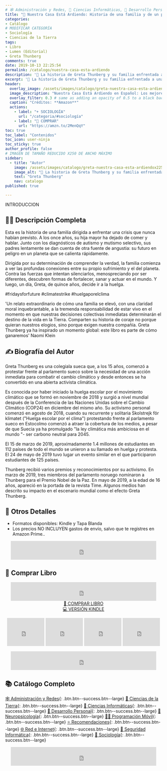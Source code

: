 ```yaml
---
# 🕸 Administración y Redes, 🔬 Ciencias Informáticas, 💪 Desarrollo Personal, 🧠 Neuropsicología, 👨‍💻 Programación Móvil, ⭐ Recomendaciones,🌐 Red e Internet, 🔐 Seguridad Informática, 🤼 Sociología
title: "🌄 Nuestra Casa Está Ardiendo: Historia de una familia y de un planeta en crisis"
categories:
- Catálogo
# MODIFICAR CATEGORÍA
- Sociología
- Ciencias de la Tierra
tags:
- Libro
- Lumen (Editorial)
- Greta Thunberg
comments: true
date: 2019-10-13 22:25:54
permalink: /catalogo/nuestra-casa-esta-ardiendo
description: '🌼 La historia de Greta Thunberg y su familia enfrentada a una crisis que nunca habían previsto. Su hija menor ha dejado de comer y hablar por ver su futuro en peligro en un planeta que se calienta demasiado.'
excerpt: '🌼 La historia de Greta Thunberg y su familia enfrentada a una crisis que nunca habían previsto. Su hija menor ha dejado de comer y hablar por ver su futuro en peligro en un planeta que se calienta demasiado.'
header:
  overlay_image: /assets/images/catalogo/greta-nuestra-casa-esta-ardiendo.jpg
  image_description: "Nuestra Casa Está Ardiendo en Español: Los mejores libros de Medio Ambiente y Sociología | Ciberninjas"
  overlay_filter: 0.3 # same as adding an opacity of 0.5 to a black background
  caption: "Créditos: **Amazon**"
  actions:
    - label: "+ SOCIOLOGÍA"
      url: "/categoria/#sociología"
    - label: "🛒 COMPRAR"
      url: "https://amzn.to/2MenQqY"
toc: true
toc_label: "Contenidos"
toc_icon: user-ninja
toc_sticky: true
author_profile: false
# IMAGEN DE TAMAÑO REDUCIDO X250 DE ANCHO MÁXIMO
sidebar:
  - title: "Autor"
    image: /assets/images/catalogo/greta-nuestra-casa-esta-ardiendox225.jpg
    image_alt: "🌼 La historia de Greta Thunberg y su familia enfrentada a una crisis que nunca habían previsto. Su hija menor ha dejado de comer y hablar por ver su futuro en peligro en un planeta que se calienta demasiado."
    text: "Greta Thunberg"
    nav: catalogo
published: true

---
```


INTRODUCCION

## 🙋‍♀️ Descripción Completa

Esta es la historia de una familia dirigida a enfrentar una crisis que nunca habían previsto. A los once años, su hija mayor ha dejado de comer y hablar. Junto con los diagnósticos de autismo y mutismo selectivo, sus padres lentamente se dan cuenta de otra fuente de angustia: su futuro en peligro en un planeta que se calienta rápidamente.

Dirigida por su determinación de comprender la verdad, la familia comienza a ver las profundas conexiones entre su propio sufrimiento y el del planeta. Contra las fuerzas que intentan silenciarlos, menospreciando por ser diferentes, descubren formas de fortalecer, sanar y actuar en el mundo. Y luego, un día, Greta, de quince años, decide ir a la huelga.

#fridaysforfuture #climatestrike #huelgaporelclima

'Un relato extraordinario de cómo una familia se elevó, con una claridad moral inquebrantable, a la tremenda responsabilidad de estar vivo en el momento en que nuestras decisiones colectivas inmediatas determinarán el destino de la vida en la Tierra. Comparten su historia de coraje no porque quieran nuestros elogios, sino porque exigen nuestra compañía. Greta Thunberg ya ha inspirado un momento global: este libro es parte de cómo ganaremos' Naomi Klein

## ✍ Biografía del Autor

Greta Thunberg es una colegiala sueca que, a los 15 años, comenzó a protestar frente al parlamento sueco sobre la necesidad de una acción inmediata para combatir el cambio climático y desde entonces se ha convertido en una abierta activista climática.

Es conocida por haber iniciado la huelga escolar por el movimiento climático que se formó en noviembre de 2018 y surgió a nivel mundial después de la Conferencia de las Naciones Unidas sobre el Cambio Climático (COP24) en diciembre del mismo año. Su activismo personal comenzó en agosto de 2018, cuando su recurrente y solitaria Skolstrejk för klimatet ("Huelga escolar por el clima") protestando frente al parlamento sueco en Estocolmo comenzó a atraer la cobertura de los medios, a pesar de que Suecia ya ha promulgado "la ley climática más ambiciosa en el mundo "- ser carbono neutral para 2045.

El 15 de marzo de 2019, aproximadamente 1.4 millones de estudiantes en 112 países de todo el mundo se unieron a su llamado en huelga y protesta. El 24 de mayo de 2019 tuvo lugar un evento similar en el que participaron estudiantes de 125 países.

Thunberg recibió varios premios y reconocimientos por su activismo. En marzo de 2019, tres miembros del parlamento noruego nominaron a Thunberg para el Premio Nobel de la Paz. En mayo de 2019, a la edad de 16 años, apareció en la portada de la revista Time. Algunos medios han descrito su impacto en el escenario mundial como el efecto Greta Thunberg.

## 📝 Otros Detalles

- Formatos disponibles: Kindle y Tapa Blanda
- Los precios NO INCLUYEN gastos de envío, salvo que te registres en Amazon Prime..

<center><iframe src="https://rcm-eu.amazon-adsystem.com/e/cm?o=30&p=48&l=ur1&category=premium&banner=1E7ZEBFW3E0G3W1WXZ82&f=ifr&linkID=36c6741f8667c2eb2286cb8ca0062ecb&t=ciberninjas07-21&tracking_id=ciberninjas07-21" width="468" height="60" scrolling="no" border="0" marginwidth="0" style="border:none;" frameborder="0"></iframe></center>

## 💖 Comprar Libro

<center><iframe src="https://rcm-eu.amazon-adsystem.com/e/cm?o=30&p=13&l=ur1&category=gift_certificates&banner=0YM2726C1ESR66Q7QG02&f=ifr&linkID=b74ea8b6b0434619f53785a367d3de3d&t=ciberninjas07-21&tracking_id=ciberninjas07-21" width="468" height="60" scrolling="no" border="0" marginwidth="0" style="border:none;" frameborder="0"></iframe></center>

<center><a href="https://amzn.to/2MenQqY" class="btn btn--warning btn--large" title="Nuestra Casa Está Ardiendo: Historia de una familia y de un planeta en crisis | Ciberninjas">📓 COMPRAR LIBRO</a></center>

<center><a href="https://amzn.to/2qb7mHN" class="btn btn--warning btn--large" title="Nuestra Casa Está Ardiendo: Historia de una familia y de un planeta en crisis | Ciberninjas">💻 VERSIÓN KINDLE</a></center>

<p><center><iframe src="https://rcm-eu.amazon-adsystem.com/e/cm?o=30&p=20&l=ur1&category=kindle&banner=0K8KMRM0NM2Y5A191Z02&f=ifr&linkID=211f5ada1acf9b558138a9115015fccc&t=ciberninjas07-21&tracking_id=ciberninjas07-21" width="120" height="90" scrolling="no" border="0" marginwidth="0" style="border:none;" frameborder="0"></iframe> <iframe src="https://rcm-eu.amazon-adsystem.com/e/cm?o=30&p=20&l=ur1&category=kindle&banner=1MY6V4BGBKF24MPVQ382&f=ifr&linkID=bc72cdf8c85667d9cf8d99ac40b234cf&t=ciberninjas07-21&tracking_id=ciberninjas07-21" width="120" height="90" scrolling="no" border="0" marginwidth="0" style="border:none;" frameborder="0"></iframe> <iframe src="https://rcm-eu.amazon-adsystem.com/e/cm?o=30&p=20&l=ur1&category=fire_tablets&banner=09F0X29YE5A28P2Z02G2&f=ifr&linkID=99987810c2d699e6b1a4becf63ee659b&t=ciberninjas07-21&tracking_id=ciberninjas07-21" width="120" height="90" scrolling="no" border="0" marginwidth="0" style="border:none;" frameborder="0"></iframe> <iframe src="https://rcm-eu.amazon-adsystem.com/e/cm?o=30&p=20&l=ur1&category=kindle_oasis&banner=0NJNYNMJ9TB937AZFHG2&f=ifr&linkID=a42c1c2fd452f496c7105f18b28d8c61&t=ciberninjas07-21&tracking_id=ciberninjas07-21" width="120" height="90" scrolling="no" border="0" marginwidth="0" style="border:none;" frameborder="0"></iframe></center></p>
<center><iframe src="https://rcm-eu.amazon-adsystem.com/e/cm?o=30&p=13&l=ur1&category=kindlestore&banner=0P95N768FCV2P0732CG2&f=ifr&linkID=75656190f347ab8c55ea09e0b6f57418&t=ciberninjas07-21&tracking_id=ciberninjas07-21" width="468" height="60" scrolling="no" border="0" marginwidth="0" style="border:none;" frameborder="0"></iframe></center>

## 📚 Catálogo Completo

[🕸 Administraci&oacute;n y Redes](/categoria/#administración-y-redes "Libros de Redes y Administración"){: .btn.btn--success.btn--large} [🌄 Ciencias de la Tierra](/categoria/#ciencias-de-la-tierra "Libros de Categoría de Ciencias de la Tierra"){: .btn.btn--success.btn--large} [🔬 Ciencias Informáticas](/categoria/#ciencias-informáticas "Libros de Categoría Ciencias Informáticas"){: .btn.btn--success.btn--large} [💪 Desarrollo Personal](/categoria/#desarrollo-personal "Libros de Categoría Desarrollo Personal"){: .btn.btn--success.btn--large} [🧠 Neuropsicolog&iacute;a](/categoria/#neuropsicología "Libros relacionados con la neurociencia y la psicología"){: .btn.btn--success.btn--large} [👨‍💻 Programación Móvil](/categoria/#programación-móvil "Libros de Frameworks de Creación de Aplicaciones Móviles Multiplataforma"){: .btn.btn--success.btn--large} [⭐ Recomendaciones](/categoria/#recomendaciones "Libros recomendados por diferentes personajes famosos de influencia"){: .btn.btn--success.btn--large} [🌐 Red e Internet](/categoria/#red-e-internet "Libros en relación a las Redes e Internet"){: .btn.btn--success.btn--large} [🔐 Seguridad Inform&aacute;tica](/categoria/#seguridad-inform%C3%A1tica "Libros de Categoría Seguridad Informática"){: .btn.btn--success.btn--large} [🤼 Sociología](/categoria/#sociología "Libros de Categoría Sociología"){: .btn.btn--success.btn--large}

<center><iframe src="https://rcm-eu.amazon-adsystem.com/e/cm?o=30&p=13&l=ur1&category=libros&banner=16R3XS8RQ89N3YJR4B02&f=ifr&linkID=56cd664728c9a7de32cbacd0aafc13ca&t=ciberninjas07-21&tracking_id=ciberninjas07-21" width="468" height="60" scrolling="no" border="0" marginwidth="0" style="border:none;" frameborder="0"></iframe></center>